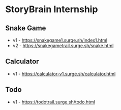 # StoryBrain Internship

## Snake Game
* v1 - https://snakegame1.surge.sh/index1.html
* v2 - https://snakegametrail.surge.sh/snake.html
      
## Calculator

* v1 - https://calculator-v1.surge.sh/calculator.html

## Todo

* v1 - https://todotrail.surge.sh/todo.html
